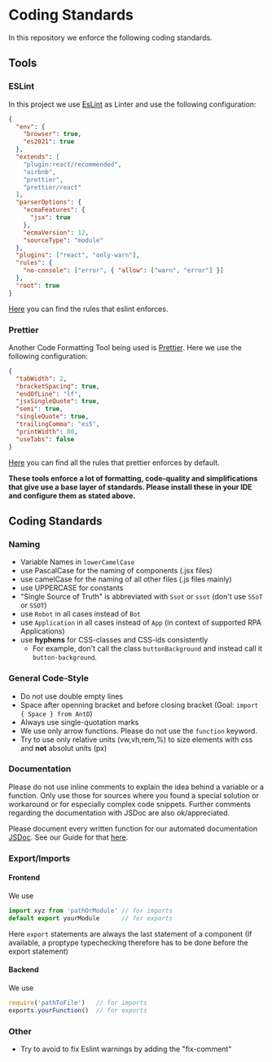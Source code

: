 # Coding Standards

In this repository we enforce the following coding standards.

## Tools
### ESLint
In this project we use [EsLint](https://eslint.org/) as Linter and use the following configuration:

```json    
{
  "env": {
    "browser": true,
    "es2021": true
  },
  "extends": [
    "plugin:react/recommended",
    "airbnb",
    "prettier",
    "prettier/react"
  ],
  "parserOptions": {
    "ecmaFeatures": {
      "jsx": true
    },
    "ecmaVersion": 12,
    "sourceType": "module"
  },
  "plugins": ["react", "only-warn"],
  "rules": {
    "no-console": ["error", { "allow": ["warn", "error"] }]
  },
  "root": true
}

```

[Here](https://eslint.org/docs/rules/) you can find the rules that eslint enforces.
### Prettier
Another Code Formatting Tool being used is [Prettier](https://prettier.io/). Here we use the following configuration:

```json
{
  "tabWidth": 2,
  "bracketSpacing": true,
  "endOfLine": "lf",
  "jsxSingleQuote": true,
  "semi": true,
  "singleQuote": true,
  "trailingComma": "es5",
  "printWidth": 80,
  "useTabs": false
}

```

[Here](https://prettier.io/docs/en/options.html) you can find all the rules that prettier enforces by default.

**These tools enforce a lot of formatting, code-quality and simplifications that give use a base layer of standards. Please install these in your IDE and configure them as stated above.**

## Coding Standards

### Naming
- Variable Names in `lowerCamelCase`
- use PascalCase for the naming of components (.jsx files)
- use camelCase for the naming of all other files (.js files mainly)
- use UPPERCASE for constants
- "Single Source of Truth" is abbreviated with `Ssot` or `ssot` (don't use `SSoT` or `SSOT`)
- use `Robot` in all cases instead of `Bot`
- use `Application` in all cases instead of `App` (in context of supported RPA Applications)
- use **hyphens** for CSS-classes and CSS-ids consistently
   - For example, don't call the class `buttonBackground` and instead call it `button-background`.

### General Code-Style
- Do not use double empty lines
- Space after openning bracket and before closing bracket (Goal: `import { Space } from AntD`)
- Always use single-quotation marks
- We use only arrow functions. Please do not use the `function` keyword.
- Try to use only relative units (vw,vh,rem,%) to size elements with css and **not** absolut units (px)

### Documentation
Please do not use inline comments to explain the idea behind a variable or a function. Only use those for sources where you found a special solution or workaround or for especially complex code snippets. Further comments regarding the documentation with JSDoc are also ok/appreciated.

Please document every written function for our automated documentation [JSDoc](https://jsdoc.app/). See our Guide for that [here](https://github.com/bptlab/ark_automate/wiki/How-to-write-code-documentation).


### Export/Imports

#### Frontend
We use 
```javascript 
import xyz from 'pathOrModule' // for imports
default export yourModule      // for exports
``` 
Here `export` statements are always the last statement of a component (If available, a proptype typechecking therefore has to be done before the export statement)
#### Backend
We use 
```javascript 
require('pathToFile')   // for imports
exports.yourFunction()  // for exports
```


### Other
- Try to avoid to fix Eslint warnings by adding the "fix-comment"
